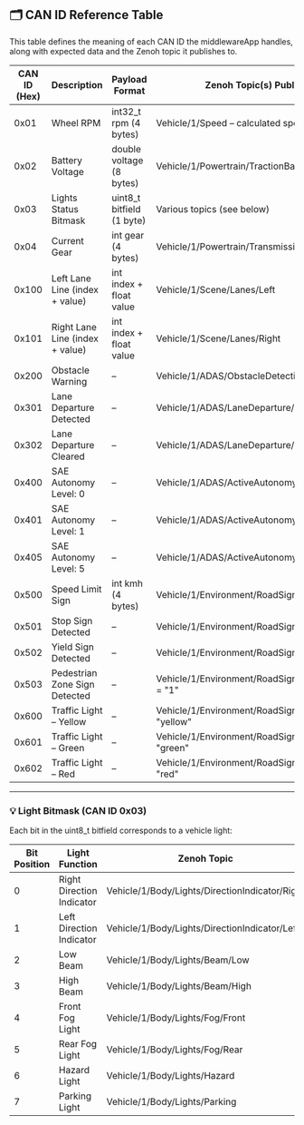 ## 🗂️ CAN ID Reference Table

This table defines the meaning of each CAN ID the middlewareApp handles, along with expected data and the Zenoh topic it publishes to.

| CAN ID (Hex) | Description                         | Payload Format        | Zenoh Topic(s) Published To                                                   |
|--------------|-------------------------------------|------------------------|--------------------------------------------------------------------------------|
| 0x01       | Wheel RPM                           | int32_t rpm (4 bytes) | Vehicle/1/Speed – calculated speed in km/h                                  |
| 0x02       | Battery Voltage                     | double voltage (8 bytes) | Vehicle/1/Powertrain/TractionBattery/StateOfCharge                          |
| 0x03       | Lights Status Bitmask               | uint8_t bitfield (1 byte) | Various topics (see below)                                                    |
| 0x04       | Current Gear                        | int gear (4 bytes)   | Vehicle/1/Powertrain/Transmission/CurrentGear                               |
| 0x100      | Left Lane Line (index + value)      | int index + float value | Vehicle/1/Scene/Lanes/Left                                                  |
| 0x101      | Right Lane Line (index + value)     | int index + float value | Vehicle/1/Scene/Lanes/Right                                                 |
| 0x200      | Obstacle Warning                    | –                      | Vehicle/1/ADAS/ObstacleDetection/Warning                                    |
| 0x301      | Lane Departure Detected             | –                      | Vehicle/1/ADAS/LaneDeparture/Detected = "1"                               |
| 0x302      | Lane Departure Cleared              | –                      | Vehicle/1/ADAS/LaneDeparture/Detected = "0"                               |
| 0x400      | SAE Autonomy Level: 0               | –                      | Vehicle/1/ADAS/ActiveAutonomyLevel/SAE_0 = "0"                            |
| 0x401      | SAE Autonomy Level: 1               | –                      | Vehicle/1/ADAS/ActiveAutonomyLevel/SAE_1 = "1"                            |
| 0x405      | SAE Autonomy Level: 5               | –                      | Vehicle/1/ADAS/ActiveAutonomyLevel/SAE_5 = "5"                            |
| 0x500      | Speed Limit Sign                    | int kmh (4 bytes)    | Vehicle/1/Environment/RoadSigns/SpeedLimit                                  |
| 0x501      | Stop Sign Detected                  | –                      | Vehicle/1/Environment/RoadSigns/Stop = "1"                                |
| 0x502      | Yield Sign Detected                 | –                      | Vehicle/1/Environment/RoadSigns/Yield = "1"                               |
| 0x503      | Pedestrian Zone Sign Detected       | –                      | Vehicle/1/Environment/RoadSigns/PedestrianZone = "1"                      |
| 0x600      | Traffic Light – Yellow              | –                      | Vehicle/1/Environment/RoadSigns/TrafficLight = "yellow"                   |
| 0x601      | Traffic Light – Green               | –                      | Vehicle/1/Environment/RoadSigns/TrafficLight = "green"                    |
| 0x602      | Traffic Light – Red                 | –                      | Vehicle/1/Environment/RoadSigns/TrafficLight = "red"                      |

---

### 💡 Light Bitmask (CAN ID 0x03)

Each bit in the uint8_t bitfield corresponds to a vehicle light:

| Bit Position | Light Function                  | Zenoh Topic                                                 |
|--------------|----------------------------------|--------------------------------------------------------------|
| 0            | Right Direction Indicator       | Vehicle/1/Body/Lights/DirectionIndicator/Right            |
| 1            | Left Direction Indicator        | Vehicle/1/Body/Lights/DirectionIndicator/Left             |
| 2            | Low Beam                        | Vehicle/1/Body/Lights/Beam/Low                            |
| 3            | High Beam                       | Vehicle/1/Body/Lights/Beam/High                           |
| 4            | Front Fog Light                 | Vehicle/1/Body/Lights/Fog/Front                           |
| 5            | Rear Fog Light                  | Vehicle/1/Body/Lights/Fog/Rear                            |
| 6            | Hazard Light                    | Vehicle/1/Body/Lights/Hazard                              |
| 7            | Parking Light                   | Vehicle/1/Body/Lights/Parking                             |